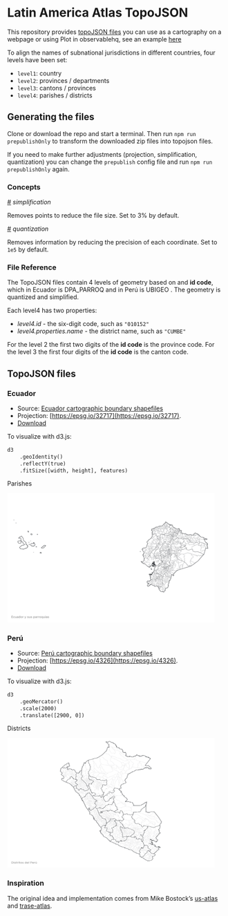 # Latin America Atlas TopoJSON

This repository provides [topoJSON files](https://github.com/topojson/topojson-specification/blob/master/README.md#21-topology-objects) you can use as a cartography on a webpage or using Plot in observablehq, see an example [here](https://observablehq.com/d/74241e5a73f974d7)

To align the names of subnational jurisdictions in different countries, four levels have been set:

* `level1`: country
* `level2`: provinces / departments
* `level3`: cantons / provinces
* `level4`: parishes / districts

## Generating the files

Clone or download the repo and start a terminal. Then run `npm run prepublishOnly` to transform the downloaded zip files into topojson files.

If you need to make further adjustments (projection, simplification, quantization) you can change the `prepublish` config file and run `npm run prepublishOnly` again.

### Concepts

<a href="#simplification" name="simplification">#</a> <i>simplification</i>

Removes points to reduce the file size. Set to 3% by default.

<a href="#quantization" name="quantization">#</a> <i>quantization</i>

Removes information by reducing the precision of each coordinate. Set to `1e5` by default.

### File Reference

The TopoJSON files contain 4 levels of geometry based on and **id code**, which in Ecuador is DPA_PARROQ and in Perú is UBIGEO .
The geometry is quantized and simplified. 

Each level4 has two properties:

* *level4.id* - the six-digit code, such as `"010152"`
* *level4.properties.name* - the district name, such as `"CUMBE"`

For the level 2 the first two digits of the **id code** is the province code.
For the level 3 the first four digits of the **id code** is the canton code.

## TopoJSON files
### Ecuador

* Source: [Ecuador cartographic boundary shapefiles](https://www.ecuadorencifras.gob.ec/documentos/web-inec/Geografia_Estadistica/Micrositio_geoportal/index.html)
* Projection: [https://epsg.io/32717](https://epsg.io/32717). 
* [Download](https://cdn.jsdelivr.net/npm/latam-atlas@0.0.3/files/ecuador-transverse_mercator-50k.json "Source")

To visualize with d3.js:

```
d3
    .geoIdentity()
    .reflectY(true)
    .fitSize([width, height], features)
```

Parishes

<img src="img/ec-parishes.png" width="480" height="300">

### Perú

* Source: [Perú cartographic boundary shapefiles](https://www.geogpsperu.com/2020/04/limite-distrital-politico-shapefile_28.html)
* Projection: [https://epsg.io/4326](https://epsg.io/4326). 
* [Download](https://cdn.jsdelivr.net/npm/latam-atlas@0.0.3/files/peru-100k.json "Source")

To visualize with d3.js:

```
d3
    .geoMercator()
    .scale(2000)
    .translate([2900, 0])
```

Districts

<img src="img/pe-districts.png" width="480" height="300">


### Inspiration

The original idea and implementation comes from Mike Bostock’s [us-atlas](https://github.com/topojson/us-atlas) and [trase-atlas](https://github.com/bayre/trase-atlas).